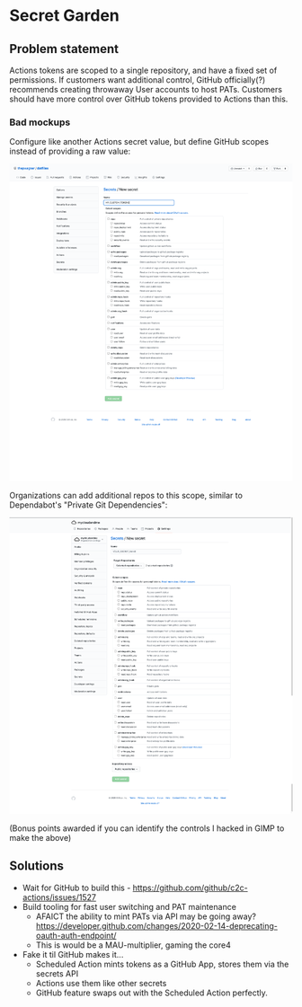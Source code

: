 # Secret Garden

## Problem statement

Actions tokens are scoped to a single repository, and have a fixed set of permissions.
If customers want additional control, GitHub officially(?) recommends creating throwaway User accounts to host PATs.
Customers should have more control over GitHub tokens provided to Actions than this.

### Bad mockups

Configure like another Actions secret value, but define GitHub scopes instead of providing a raw value:

<img src="img/mockup-custom-repo-token.png" width="800"/>

Organizations can add additional repos to this scope, similar to Dependabot's "Private Git Dependencies":

<img src="img/mockup-custom-org-token.png" width="800"/>

(Bonus points awarded if you can identify the controls I hacked in GIMP to make the above)

## Solutions

- Wait for GitHub to build this - https://github.com/github/c2c-actions/issues/1527
- Build tooling for fast user switching and PAT maintenance
    - AFAICT the ability to mint PATs via API may be going away? https://developer.github.com/changes/2020-02-14-deprecating-oauth-auth-endpoint/
    - This is would be a MAU-multiplier, gaming the core4
- Fake it til GitHub makes it...
    - Scheduled Action mints tokens as a GitHub App, stores them via the secrets API
    - Actions use them like other secrets
    - GitHub feature swaps out with the Scheduled Action perfectly.
